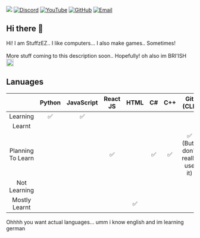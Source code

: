 <a href="#" onclick="alert('Why are you clicking.. This does nothing... But credits to LuciNyan/pixel-profile For This!')"><img src="https://pixel-profile.vercel.app/api/github-stats?username=StuffzEZ&theme=road_trip&pixelate_avatar=false"></a>
[![Discord](https://img.shields.io/discord/1391398661950410823?label=Discord%20(OptionallyBlueStudios)&logo=discord&style=flat-rounded)](https://optb.short.gy/discord)
[![YouTube](https://img.shields.io/badge/YouTube%20(StuffzEZ)-Subscribe-red?logo=youtube&style=flat-rounded)](https://www.youtube.com/@YT.StuffzEZ?sub_confirmation=1)
[![GitHub](https://img.shields.io/badge/GitHub-You're%20Already%20Here!-181717?logo=github&style=flat-rounded)](https://github.com/OptionallyBlueStudios)
[![Email](https://img.shields.io/badge/email-stuffzez@googlegroups.com-blue?style=flat&logo=gmail&logoColor=white&rounded=true)](mailto:stuffzez+2g8sa-contact@googlegroups.com)

## Hi there 👋

<!--

**Here are some ideas to get you started:**

🙋‍♀️ A short introduction - what is your organization all about?
🌈 Contribution guidelines - how can the community get involved?
👩‍💻 Useful resources - where can the community find your docs? Is there anything else the community should know?
🍿 Fun facts - what does your team eat for breakfast?
🧙 Remember, you can do mighty things with the power of [Markdown](https://docs.github.com/github/writing-on-github/getting-started-with-writing-and-formatting-on-github/basic-writing-and-formatting-syntax)
-->
Hi! I am StuffzEZ.. I like computers...
I also make games.. Sometimes!
<br><br>
More stuff coming to this description soon.. Hopefully!
oh also im BRI'ISH <img width="20" height="20" alt="image" src="https://github.com/user-attachments/assets/da4d1d4c-9d06-4cf6-a0bc-87e5680f3120" />

## Lanuages
|                   | Python | JavaScript | React JS | HTML | C# | C++ |           Git (CLI)           | Linux CLI |
|:-----------------:|:------:|:----------:|:--------:|:----:|:--:|:---:|:-----------------------------:|:---------:|
| Learning          |    ✅   |      ✅     |          |      |    |     |                               |     ✅     |
| Learnt            |        |            |          |      |    |     |                               |           |
| Planning To Learn |        |            |     ✅    |      |  ✅ |  ✅  | ✅ (But I don't really use it) |           |
| Not Learning      |        |            |          |      |    |     |                               |           |
| Mostly Learnt     |        |            |          |   ✅  |    |     |                               |     ✅     |

Ohhhh you want actual languages... umm i know english and im learning german
